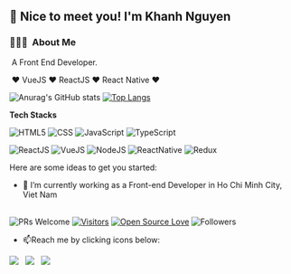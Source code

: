 ## 👋 Nice to meet you! I'm Khanh Nguyen
### 👨🏻‍💻 &nbsp;About Me

&nbsp;A Front End Developer. 

&nbsp;❤ VueJS ❤ ReactJS ❤ React Native ❤



<!-- ![Anurag's GitHub stats](https://github-readme-stats.vercel.app/api?username=emonno13&show_icons=true&theme=tokyonight&bg_color=0,F58529,FEDA77,DD2A7B,8134AF,515BD4&text_color=black&icon_color=black&title_color=515BD4&border_color=515BD4)
 -->
![Anurag's GitHub stats](https://github-readme-stats.vercel.app/api?username=emonno13&show_icons=true&theme=tokyonight)&nbsp;[![Top Langs](https://github-readme-stats.vercel.app/api/top-langs/?username=emonno13&layout=compact)](https://github.com/anuraghazra/github-readme-stats)



  

**Tech Stacks**

![HTML5](https://img.shields.io/badge/HTML5-E34F26?style=flat&logo=html5&logoColor=white)
![CSS](https://img.shields.io/badge/CSS3-1572B6?style=flat&logo=css3&logoColor=white)
![JavaScript](https://img.shields.io/badge/JavaScript-323330?style=flat&logo=javascript&logoColor=F7DF1E)
![TypeScript](https://img.shields.io/badge/TypeScript-007ACC?style=flat&logo=typescript&logoColor=white)

![ReactJS](https://img.shields.io/badge/React-20232A?style=flat&logo=react&logoColor=61DAFB)
![VueJS](https://img.shields.io/badge/Vue.js-35495E?style=flat&logo=vue.js&logoColor=4FC08D)
![NodeJS](https://img.shields.io/badge/Node.js-43853D?style=flat&logo=node.js&logoColor=white)
![ReactNative](https://img.shields.io/badge/React_Native-20232A?style=flat&logo=react&logoColor=61DAFB)
![Redux](https://img.shields.io/badge/Redux-593D88?style=flat&logo=redux&logoColor=white)

<!-- 
<img align="" height='130px' src="https://github-readme-stats.vercel.app/api?username=delta94&hide_title=true&show_icons=true&include_all_commits=true&line_height=21&bg_color=0,F58529,FEDA77,DD2A7B,8134AF,515BD4&theme=graywhite" /> &nbsp; <img align=""
height='130px' src="https://github-readme-stats.vercel.app/api/top-langs/?username=delta94&hide_title=true&layout=compact&bg_color=0,FF6962,FF7974,FF8986,FF9997,FFA9A9&theme=graywhite" /> -->



Here are some ideas to get you started:
- 🔭 I’m currently working as a Front-end Developer in Ho Chi Minh City, Viet Nam
<!-- - 🌱 I’m currently learning React, Typescript, React Native -->
<br/>![PRs Welcome](https://img.shields.io/badge/PRs-welcome-brightgreen.svg?style=flat&logo=github)
[![Visitors](https://visitor-badge.glitch.me/badge?page_id=emonno13.visitor-badge)](https://github.com/emonno13) 
[![Open Source Love](https://badges.frapsoft.com/os/v2/open-source.svg?v=103)](https://github.com/emonno13)
![Followers](https://img.shields.io/github/followers/emonno13?style=social)
<!-- - 📫 How to reach me: [**Facebook**] (https://www.facebook.com/duykhanhkobocuoc/) -->
- 📫Reach me by clicking icons below: 

<a href="https://www.linkedin.com/in/khanh-nguyen-660425133/" target="_blank" style="text-decoration: none !important">
 <img src="https://img.shields.io/badge/LinkedIn-0077B5?style=for-the-badge&logo=linkedin&logoColor=white"/>
</a>
&nbsp;
<a href="https://www.facebook.com/duykhanhkobocuoc/" target="_blank" style="text-decoration: none !important">
 <img src="https://img.shields.io/badge/Facebook-1877F2?style=for-the-badge&logo=facebook&logoColor=white"/>
</a>
&nbsp;
<a href="https://www.instagram.com/khanh.duy.doan/" target="_blank" style="text-decoration: none !important">
 <img src="https://img.shields.io/badge/Instagram-E4405F?style=for-the-badge&logo=instagram&logoColor=white"/>
</a>
